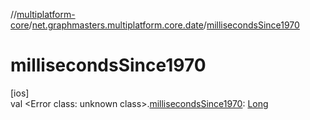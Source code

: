 //[multiplatform-core](../../index.md)/[net.graphmasters.multiplatform.core.date](index.md)/[millisecondsSince1970](milliseconds-since1970.md)

# millisecondsSince1970

[ios]\
val &lt;Error class: unknown class&gt;.[millisecondsSince1970](milliseconds-since1970.md): [Long](https://kotlinlang.org/api/latest/jvm/stdlib/kotlin/-long/index.html)
